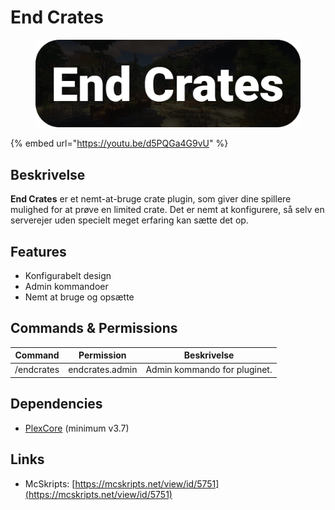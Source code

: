 # End Crates

<figure><img src="../../.gitbook/assets/endcrates.png" alt=""><figcaption></figcaption></figure>

{% embed url="https://youtu.be/d5PQGa4G9vU" %}

## Beskrivelse <a href="#description" id="description"></a>

**End Crates** er et nemt-at-bruge crate plugin, som giver dine spillere mulighed for at prøve en limited crate. Det er nemt at konfigurere, så selv en serverejer uden specielt meget erfaring kan sætte det op.

## Features

* Konfigurabelt design
* Admin kommandoer
* Nemt at bruge og opsætte

## Commands & Permissions

| **Command** | **Permission**  | **Beskrivelse**              |
| ----------- | --------------- | ---------------------------- |
| /endcrates  | endcrates.admin | Admin kommando for pluginet. |

## Dependencies

* [PlexCore](https://plexhost.dk/plugins) (minimum v3.7)

## Links

* McSkripts: [https://mcskripts.net/view/id/5751](https://mcskripts.net/view/id/5751)

